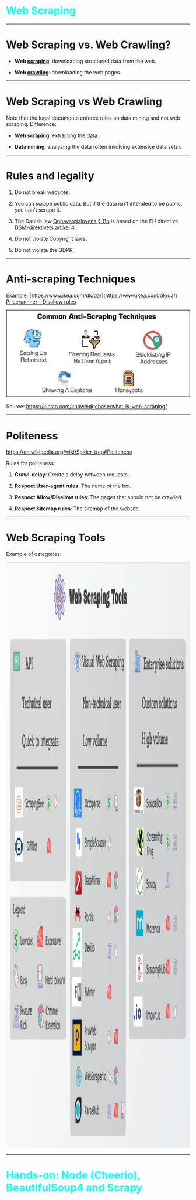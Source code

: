 
<div class="title-card" style="color: cyan;">
    <h1>Web Scraping</h1>
</div>

---

# Web Scraping vs. Web Crawling?

- **Web <u>scraping</u>**: downloading structured data from the web.

- **Web <u>crawling</u>**: downloading the web pages.

---

# Web Scraping vs Web Crawling

Note that the legal documents enforce rules on data mining and not web scraping. Difference:

- **Web scraping**: extracting the data.

- **Data mining**: analyzing the data (often involving extensive data sets).


---

# Rules and legality

1. Do not break websites. 

2. You can scrape public data. But if the data isn't intended to be public, you can't scrape it.

3. The Danish law [Ophavsretslovens § 11b](https://www.elov.dk/ophavsretsloven/paragraf/11b/) is based on the EU directive [DSM-direktivets artikel 4.](https://eur-lex.europa.eu/eli/dir/2019/790/oj) 

4. Do not violate Copyright laws.

5. Do not violate the GDPR.


---

# Anti-scraping Techniques

Example: [https://www.ikea.com/dk/da/](https://www.ikea.com/dk/da/)
[Pricerunnner - Disallow rules](https://www.pricerunner.dk/robots.txt)

<img src="./assets/anti-scraping_techniques.png" alt="anti-scraping techniques">

Source: https://kinsta.com/knowledgebase/what-is-web-scraping/


---

# Politeness

https://en.wikipedia.org/wiki/Spider_trap#Politeness

Rules for politeness:

1. **Crawl-delay**: Create a delay between requests.

2. **Respect User-agent rules**: The name of the bot.

3. **Respect Allow/Disallow rules**: The pages that should not be crawled.

4. **Respect Sitemap rules**: The sitemap of the website.

---

# Web Scraping Tools

Example of categories:

<img src=".//assets/web_scraping_tools.png" alt="web-scraping tools" style="height: 40vh;">

---

<div class="title-card" style="color: cyan;">
    <h1>Hands-on: Node (Cheerio), BeautifulSoup4 and Scrapy</h1>
</div>

